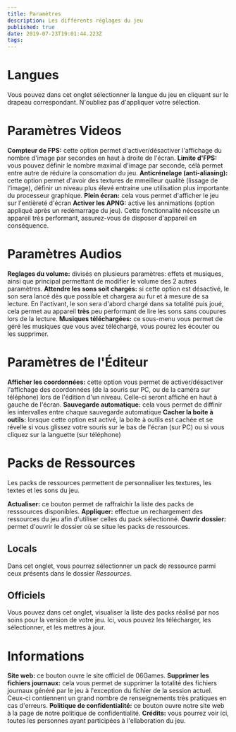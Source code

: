 ```yaml
---
title: Paramètres
description: Les différents réglages du jeu
published: true
date: 2019-07-23T19:01:44.223Z
tags: 
---
```


# Langues
Vous pouvez dans cet onglet sélectionner la langue du jeu en cliquant sur le drapeau correspondant. N'oubliez pas d'appliquer votre sélection.

# Paramètres Videos
**Compteur de FPS:** cette option permet d'activer/désactiver l'affichage du nombre d'image par secondes en haut à droite de l'écran.
**Limite d'FPS:** vous pouvez définir le nombre maximal d'image par seconde, célà permet entre autre de réduire la consomation du jeu.
**Anticrénelage (anti-aliasing):** cette option permet d'avoir des textures de mmeilleur qualité (lissage de l'image), définir un niveau plus élevé entraine une utilisation plus importante du processeur graphique.
**Plein écran:** cela vous permet d'afficher le jeu sur l'entièreté d'écran
**Activer les APNG:** active les annimations (option appliqué après un redémarrage du jeu). Cette fonctionnalité nécessite un appareil très performant, assurez-vous de disposer d'appareil en conséquence.

# Paramètres Audios
**Reglages du volume:** divisés en plusieurs paramètres: effets et musiques, ainsi que principal permettant de modifier le volume des 2 autres paramètres.
**Attendre les sons soit chargés:** si cette option est désactivé, le son sera lancé dès que possible et chargera au fur et à mesure de sa lecture. En l'activant, le son sera d'abord chargé dans sa totalité puis joué, cela permet au appareil **très** peu performant de lire les sons sans coupures lors de la lecture.
**Musiques téléchargées:** ce sous-menu vous permet de géré les musiques que vous avez téléchargé, vous pourez les écouter ou les supprimer.

# Paramètres de l'Éditeur
**Afficher les coordonnées:** cette option vous permet de activer/désactiver l'affichage des coordonnées (de la souris sur PC, ou de la caméra sur téléphone) lors de l'édition d'un niveau. Celle-ci seront affiché en haut à gauche de l'écran.
**Sauvegarde automatique:** cela vous permet de diffinir les intervalles entre chaque sauvegarde automatique
**Cacher la boite à outils:** lorsque cette option est activé, la boite à outils est cachée et se révelle si vous glissez votre souris sur le bas de l'écran (sur PC) ou si vous cliquez sur la languette (sur téléphone)

# Packs de Ressources
Les packs de ressources permettent de personnaliser les textures, les textes et les sons du jeu.

**Actualiser:** ce bouton permet de raffraichir la liste des packs de resssources disponibles.
**Appliquer:** effectue un rechargement des ressources du jeu afin d'utiliser celles du pack sélectionné.
**Ouvrir dossier:** permet d'ouvrir le dossier où se situe les packs de ressources.
## Locals
Dans cet onglet, vous pourrez sélectionner un pack de ressource parmi ceux présents dans le dossier *Ressources*.
## Officiels
Vous pouvez dans cet onglet, visualiser la liste des packs réalisé par nos soins pour la version de votre jeu.
Ici, vous pouvez les télécharger, les sélectionner, et les mettres à jour.

# Informations
**Site web:** ce bouton ouvre le site officiel de 06Games.
**Supprimer les fichiers journaux:** cela vous permet de supprimer la totalité des fichiers journaux généré par le jeu à l'exception du fichier de la session actuel. Ceux-ci contiennent un grand nombre de renseignements très pratiques en cas d'erreurs.
**Politique de confidentialité:** ce bouton ouvre notre site web à la page de notre politique de confidentialité.
**Crédits:** vous pourrez voir ici, toutes les personnes ayant participées à l'ellaboration du jeu.